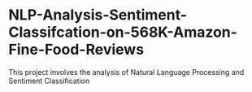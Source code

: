 # NLP-Analysis-Sentiment-Classifcation-on-568K-Amazon-Fine-Food-Reviews
This project involves the analysis of Natural Language Processing and Sentiment Classification
